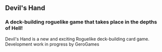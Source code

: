 ## Devil's Hand


### A deck-building roguelike game that takes place in the depths of Hell!

Devil's Hand is a new and exciting Roguelike deck-building card game. 
Development work in progress by GeroGames

